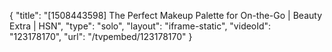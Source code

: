 {
    "title": "[1508443598] The Perfect Makeup Palette for On-the-Go | Beauty Extra | HSN",
    "type": "solo",
    "layout": "iframe-static",
    "videoId": "123178170",
    "url": "\/tvpembed\/123178170"
}